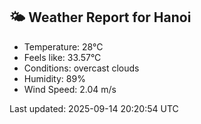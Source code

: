 <!-- WEATHER-START -->
## 🌤 Weather Report for Hanoi

- Temperature: 28°C
- Feels like: 33.57°C
- Conditions: overcast clouds
- Humidity: 89%
- Wind Speed: 2.04 m/s

Last updated: 2025-09-14 20:20:54 UTC
<!-- WEATHER-END -->
